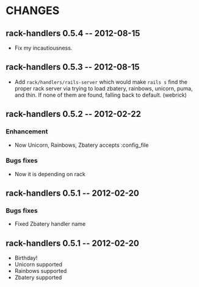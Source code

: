 # CHANGES

## rack-handlers 0.5.4 -- 2012-08-15

* Fix my incautiousness.

## rack-handlers 0.5.3 -- 2012-08-15

* Add `rack/handlers/rails-server` which would make `rails s` find the
  proper rack server via trying to load zbatery, rainbows, unicorn, puma,
  and thin. If none of them are found, falling back to default. (webrick)

## rack-handlers 0.5.2 -- 2012-02-22

### Enhancement

* Now Unicorn, Rainbows, Zbatery accepts :config_file

### Bugs fixes

* Now it is depending on rack

## rack-handlers 0.5.1 -- 2012-02-20

### Bugs fixes

* Fixed Zbatery handler name

## rack-handlers 0.5.1 -- 2012-02-20

* Birthday!
* Unicorn supported
* Rainbows supported
* Zbatery supported
